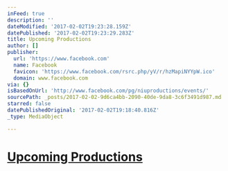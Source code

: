 ```yaml
---
inFeed: true
description: ''
dateModified: '2017-02-02T19:23:28.159Z'
datePublished: '2017-02-02T19:23:29.283Z'
title: Upcoming Productions
author: []
publisher:
  url: 'https://www.facebook.com'
  name: Facebook
  favicon: 'https://www.facebook.com/rsrc.php/yV/r/hzMapiNYYpW.ico'
  domain: www.facebook.com
via: {}
isBasedOnUrl: 'http://www.facebook.com/pg/niuproductions/events/'
sourcePath: _posts/2017-02-02-9d6ca4bb-2090-40de-9da8-3c6f3491d987.md
starred: false
datePublishedOriginal: '2017-02-02T19:18:40.816Z'
_type: MediaObject

---
```

# [Upcoming Productions][0]

[0]: http://www.facebook.com/pg/niuproductions/events/ "Upcoming Productions"